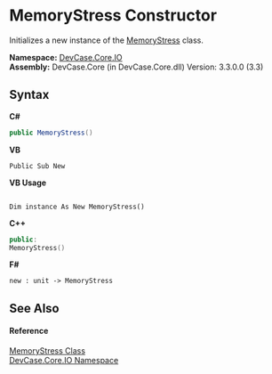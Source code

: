 # MemoryStress Constructor 
 

Initializes a new instance of the <a href="T_DevCase_Core_IO_MemoryStress">MemoryStress</a> class.

**Namespace:**&nbsp;<a href="N_DevCase_Core_IO">DevCase.Core.IO</a><br />**Assembly:**&nbsp;DevCase.Core (in DevCase.Core.dll) Version: 3.3.0.0 (3.3)

## Syntax

**C#**<br />
``` C#
public MemoryStress()
```

**VB**<br />
``` VB
Public Sub New
```

**VB Usage**<br />
``` VB Usage

Dim instance As New MemoryStress()
```

**C++**<br />
``` C++
public:
MemoryStress()
```

**F#**<br />
``` F#
new : unit -> MemoryStress
```


## See Also


#### Reference
<a href="T_DevCase_Core_IO_MemoryStress">MemoryStress Class</a><br /><a href="N_DevCase_Core_IO">DevCase.Core.IO Namespace</a><br />